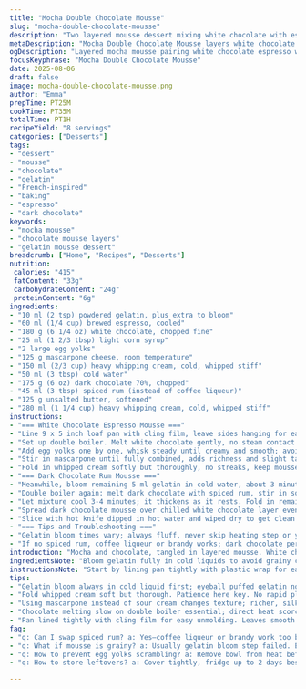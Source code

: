 ```yaml
---
title: "Mocha Double Chocolate Mousse"
slug: "mocha-double-chocolate-mousse"
description: "Two layered mousse dessert mixing white chocolate with espresso and a dark chocolate liqueur layer. Gels set with gelatin blooms, folding whipped cream to keep air and texture. Includes subtle swaps: sour cream swapped for mascarpone making it silkier; replaces coffee liqueur with spiced rum for deeper warmth. Steps reordered for efficiency. Roughly timed but sensory cues rule: melt, fold, chill, spread. Chill times adjusted, gelatine dissolved carefully to avoid lumps. End with espresso creme anglaise to cut richness. Mistakes like grainy mousse fixed by gentle folding and careful heating. No em dashes, no nuts or gluten, balanced sweetness."
metaDescription: "Mocha Double Chocolate Mousse layers white chocolate espresso mousse with dark chocolate rum mousse, folded whipped cream, gelatin bloom, chilled for texture."
ogDescription: "Layered mocha mousse pairing white chocolate espresso with dark chocolate rum. Gelatin blooming key, gentle folding critical, chill well for silky texture."
focusKeyphrase: "Mocha Double Chocolate Mousse"
date: 2025-08-06
draft: false
image: mocha-double-chocolate-mousse.png
author: "Emma"
prepTime: PT25M
cookTime: PT35M
totalTime: PT1H
recipeYield: "8 servings"
categories: ["Desserts"]
tags:
- "dessert"
- "mousse"
- "chocolate"
- "gelatin"
- "French-inspired"
- "baking"
- "espresso"
- "dark chocolate"
keywords:
- "mocha mousse"
- "chocolate mousse layers"
- "gelatin mousse dessert"
breadcrumb: ["Home", "Recipes", "Desserts"]
nutrition: 
 calories: "415"
 fatContent: "33g"
 carbohydrateContent: "24g"
 proteinContent: "6g"
ingredients:
- "10 ml (2 tsp) powdered gelatin, plus extra to bloom"
- "60 ml (1/4 cup) brewed espresso, cooled"
- "180 g (6 1/4 oz) white chocolate, chopped fine"
- "25 ml (1 2/3 tbsp) light corn syrup"
- "2 large egg yolks"
- "125 g mascarpone cheese, room temperature"
- "150 ml (2/3 cup) heavy whipping cream, cold, whipped stiff"
- "50 ml (3 tbsp) cold water"
- "175 g (6 oz) dark chocolate 70%, chopped"
- "45 ml (3 tbsp) spiced rum (instead of coffee liqueur)"
- "125 g unsalted butter, softened"
- "280 ml (1 1/4 cup) heavy whipping cream, cold, whipped stiff"
instructions:
- "=== White Chocolate Espresso Mousse ==="
- "Line 9 x 5 inch loaf pan with cling film, leave sides hanging for easy removal. Bloom 5 ml gelatin in espresso about 3 minutes until puffed. Heat briefly in microwave just to dissolve gelatin, swirl to avoid lumps."
- "Set up double boiler. Melt white chocolate gently, no steam contact with bowl bottom, smooth melted chocolate feels slick and shiny. Remove from heat; whisk in corn syrup, then espresso-gelatin mix quickly to avoid setting."
- "Add egg yolks one by one, whisk steady until creamy and smooth; avoid scrambling eggs, the residual heat should be gentle."
- "Stir in mascarpone until fully combined, adds richness and slight tang replacing sour cream for silkier feel. Let cool about 5 minutes at room temp, texture thickens."
- "Fold in whipped cream softly but thoroughly, no streaks, keep mousse airy. The magic is in the fold — not too fast, not overmix. Pour mousse into pan, smooth top, chill minimum 1h until set but still soft to touch."
- "=== Dark Chocolate Rum Mousse ==="
- "Meanwhile, bloom remaining 5 ml gelatin in cold water, about 3 minutes. Heat briefly to dissolve gelatin completely, warm but not hot — removes graininess later."
- "Double boiler again: melt dark chocolate with spiced rum, stir in softened butter and dissolved gelatin while warm for full incorporation and glossy mix. Remove from heat; quickly whisk in egg yolks until smooth and thickened slightly, not cooked through — watch texture closely."
- "Let mixture cool 3-4 minutes; it thickens as it rests. Fold in remaining whipped cream delicately to keep volume, no deflating or overworked."
- "Spread dark chocolate mousse over chilled white chocolate layer evenly; level surface with spatula. Return to fridge, chill at least 3.5 hours, preferably overnight for flavors to meld and firm up."
- "Slice with hot knife dipped in hot water and wiped dry to get clean edges. Serve chilled with homemade espresso creme anglaise or lightly sweetened coffee cream for balance."
- "=== Tips and Troubleshooting ==="
- "Gelatin bloom times vary; always fluff, never skip heating step or you'll end with grainy bits. Melt chocolate low and slow to avoid seizing; watch that egg yolks don’t scramble by removing bowl from direct heat before adding. Mascarpone swap adds silkiness but avoid overheated mixing to prevent curdling. Folding whipped cream requires patience. If mousse feels too soft after chilling, overnight rest fixes texture. If watery layer appears, chill longer: gelatin needs time to set fully."
- "If no spiced rum, coffee liqueur or brandy works; dark chocolate percentage can be tweaked—higher for bitterness, lower for creaminess. Corn syrup can be replaced with honey or agave but expect subtle flavor shift."
introduction: "Mocha and chocolate, tangled in layered mousse. White chocolate meets coffee notes, softened by mascarpone instead of sour cream. Dark chocolate folds with spiced rum’s warmth, richer butter silkiness. Gelatin blooms and dissolves carefully, no lumps allowed. Whipped cream folded gently preserves air — mousse not pudding. Timing flexible but visual cues needed: glossy melted chocolate, no egg scrambling, mousse set but soft to touch. Learned to swap out tricky sour cream for mascarpone — silkier, friendlier. Rum swaps coffee liqueur when bottle empties. Pan lined tight with plastic makes liftout clean. Slice hot knife, serve chilled with sharp espresso crema. No nuts, no gluten; layers with character. This isn’t fuss-free but worth patience, sensory checkpoints, rhythm in folding. Take your time with bloom and melt, watch texture transform as mousse chills. "
ingredientsNote: "Bloom gelatin fully in cold liquids to avoid grainy crystallized lumps later; always stir dissolved gelatin into warm mixtures quickly. Mascarpone replaces sour cream here; richer, more stable under folding. Corn syrup adds gloss and chewiness but can switch to honey or agave for subtle sweetness difference. Egg yolks temper temperature with residual heat — avoid cooking into scrambled eggs by removing bowl from bain-marie before adding. Whip cream cold, firm peaks hold up better under folding, lend lightness. Spiced rum substitution adds warmth and complexity attributing to dark chocolate layer. Use good quality chocolate — white and dark — for smooth melt and flavor depth. Butter softens dark chocolate mix, prevents stiff mousse; too cold butter chunks ruin texture. Water bloom gelatin times about 3 minutes needed on average but judge visually — gelatin should puff well before same warm dissolve step. No nuts, no gluten in ingredients; cross-check chocolate labels if allergy concern."
instructionsNote: "Start by lining pan tightly with plastic wrap for easy unmolding later; prevents sticking. Bloom gelatin in espresso and water separately; essential step to avoid gritty texture. Microwave bursts enough to dissolve gelatin, test transparency of liquid to confirm. Melt chocolates separately on double boiler; patient heat avoids burning or seizing. Add thickener ingredients (corn syrup, butter, gelatin) swiftly to maintain smooth texture. Whisk yolks to prevent lumps but remove from direct heat before combining. Cool mixture slightly before folding whipped cream or it melts. Folding is critical: use spatula, scoop from bottom gently lifting without pressing out air — a fluffy mousse relies on this patience. Pour and smooth first layer, chill to set partially but remain soft for layering. After final mousse spread, chill longer for firming. Cutting with hot, wiped knife prevents ragged edges. Serve cold but not ice-chilled for flavor release. If in hurry, frozen can be sliced but defrost briefly before serving. A touch of espresso creme anglaise at serving cuts sweetness and adds sharp, creamy bitterness — blend egg yolks, espresso, sugar, and cream gently warming to thicken; remove before scrambling."
tips:
- "Gelatin bloom always in cold liquid first; eyeball puffed gelatin not dissolved lumps; warm gently after bloom. Avoid overheating or gelatin gets grainy. Watch microwave bursts — rapid heating ruins texture. Stir gelatin fast into warm base to prevent strings. This is foundation for mousse texture."
- "Fold whipped cream soft but thorough. Patience here key. No rapid plunging, scoop from bottom, gentle lift. Streaks show underfold, too much mixing loses air. Air trapped equals mousse lightness. I’ve seen dense mousse from rushed folding. Whipped peaks should hold shape well before folding."
- "Using mascarpone instead of sour cream changes texture; richer, silkier; less tang, more stability with heat. Avoid overheating mascarpone mix to prevent curdling, keep temperature steady. The mascarpone swap fixes earlier grainy mousse I made with sour cream — texture was off. Temperature control critical."
- "Chocolate melting slow on double boiler essential; direct heat scorches. White and dark chocolates behave differently. White chocolate gets clumpy if overheated; dark chocolate needs butter to soften texture. Butter softened at room temp folds better in dark layer; avoid cold chunks wrecking mousse mouthfeel."
- "Pan lined tightly with cling film for easy unmolding. Leaves smooth edges. Let each layer chill sufficiently; white layer at least one hour soft set; dark layer chilled 3+ hours firm. Cutting with a knife dipped in hot water — clean slice, no smearing. Warm knife between slices for precision."
faq:
- "q: Can I swap spiced rum? a: Yes—coffee liqueur or brandy work too but flavor shifts slightly. Makes dark mousse less warm but still rich. I usually keep rum for depth; others ok if needed."
- "q: What if mousse is grainy? a: Usually gelatin bloom step failed. Either gelatin not puffed or dissolved too hot. Also heat control when melting chocolate helps; cool mixture before folding cream avoids lumps. Bloom well, stir fast, chill properly."
- "q: How to prevent egg yolks scrambling? a: Remove bowl from heat before adding yolks; residual heat cooks gently. Whisk quickly but steady. Overheat or direct heat leads to scrambled bits ruining texture — avoid direct flame contact on bowl."
- "q: How to store leftovers? a: Cover tightly, fridge up to 2 days best. Freezing possible but mousse texture changes; ice crystals form. Defrost slowly, in fridge. Avoid ambient air; mousse traps moisture or dries out. Serve chilled but not frozen solid."

---
```

